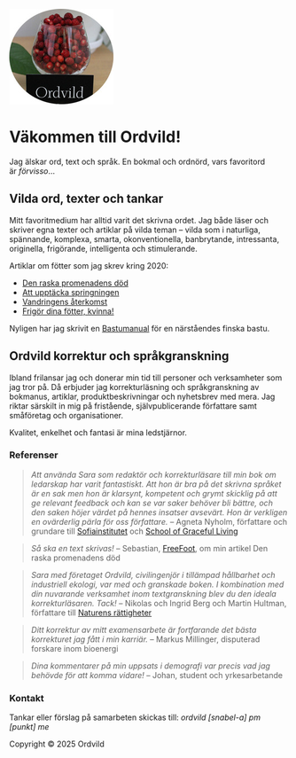 ![ordvildlogo](Smultron_round.jpg "Ordvild")
 
# Väkommen till Ordvild!

Jag älskar ord, text och språk. En bokmal och ordnörd, vars favoritord är *förvisso*…

## Vilda ord, texter och tankar

Mitt favoritmedium har alltid varit det skrivna ordet. Jag både läser och skriver egna texter och artiklar på vilda teman – vilda som i naturliga, spännande, komplexa, smarta, okonventionella, banbrytande, intressanta, originella, frigörande, intelligenta och stimulerande.

Artiklar om fötter som jag skrev kring 2020:

- [Den raska promenadens död](http://ordvild.se/den-raska-promenadens-dod)
- [Att upptäcka springningen](http://ordvild.se/att-upptacka-springningen)
- [Vandringens återkomst](http://ordvild.se/vandringens-aterkomst)
- [Frigör dina fötter, kvinna!](http://ordvild.se/frigor-dina-fotter-kvinna)

Nyligen har jag skrivit en [Bastumanual](http://ordvild.se/bastumanual) för en närståendes finska bastu.

## Ordvild korrektur och språkgranskning

Ibland frilansar jag och donerar min tid till personer och verksamheter som jag tror på. Då erbjuder jag korrekturläsning och språkgranskning av bokmanus, artiklar, produktbeskrivningar och nyhetsbrev med mera. Jag riktar särskilt in mig på fristående, självpublicerande författare samt småföretag och organisationer.

Kvalitet, enkelhet och fantasi är mina ledstjärnor.

### Referenser

> *Att använda Sara som redaktör och korrekturläsare till min bok om ledarskap har varit fantastiskt. Att hon är bra på det skrivna språket är en sak men hon är klarsynt, kompetent och grymt skicklig på att ge relevant feedback och kan se var saker behöver bli bättre, och den saken höjer värdet på hennes insatser avsevärt. Hon är verkligen en ovärderlig pärla för oss författare.* – Agneta Nyholm, författare och grundare till [Sofiainstitutet](https://sofiainstitutet.se/) och [School of Graceful Living](https://gracefulliving.se/)

> *Så ska en text skrivas!* – Sebastian, [FreeFoot](https://freefoot.se/), om min artikel Den raska promenadens död

> *Sara med företaget Ordvild, civilingenjör i tillämpad hållbarhet och industriell ekologi, var med och granskade boken. I kombination med din nuvarande verksamhet inom textgranskning blev du den ideala korrekturläsaren. Tack!* – Nikolas och Ingrid Berg och Martin Hultman, författare till [Naturens rättigheter](https://naturensrattigheter.se/2020/03/24/boken-naturens-rattigheter-att-skapa-fred-med-jorden/)

> *Ditt korrektur av mitt examensarbete är fortfarande det bästa korrekturet jag fått i min karriär.* – Markus Millinger, disputerad forskare inom bioenergi

> *Dina kommentarer på min uppsats i demografi var precis vad jag behövde för att komma vidare!* – Johan, student och yrkesarbetande

### Kontakt

Tankar eller förslag på samarbeten skickas till: *ordvild [snabel-a] pm [punkt] me*

Copyright © 2025 Ordvild
